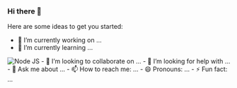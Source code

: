 ### Hi there 👋

<!--
**Rafaelmkp/Rafaelmkp** is a ✨ _special_ ✨ repository because its `README.md` (this file) appears on your GitHub profile.
-->
Here are some ideas to get you started:

- 🔭 I’m currently working on ...
- 🌱 I’m currently learning ...
<img src='https://img.shields.io/static/v1?style=plastic&label=&logo=Node.js&message=Node%20JS&color=gray' alt='Node JS'>
- 👯 I’m looking to collaborate on ...
- 🤔 I’m looking for help with ...
- 💬 Ask me about ...
- 📫 How to reach me: ...
- 😄 Pronouns: ...
- ⚡ Fun fact: ...
